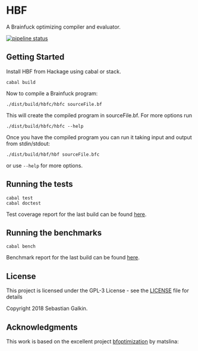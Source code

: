 # HBF

A Brainfuck optimizing compiler and evaluator.

[![pipeline status](https://gitlab.com/paraseba/hbf/badges/master/pipeline.svg)](https://gitlab.com/paraseba/hbf/commits/master)

## Getting Started

Install HBF from Hackage using cabal or stack.

```
cabal build
```

Now to compile a Brainfuck program:

```
./dist/build/hbfc/hbfc sourceFile.bf
```

This will create the compiled program in sourceFile.bf. For more options run

```
./dist/build/hbfc/hbfc --help
```

Once you have the compiled program you can run it taking input and output from stdin/stdout:

```
./dist/build/hbf/hbf sourceFile.bfc
```

or use `--help` for more options.

## Running the tests

```
cabal test
cabal doctest
```

Test coverage report for the last build can be found [here](https://paraseba.gitlab.io/hbf/coverage/hpc_index.html).

## Running the benchmarks

```
cabal bench
```

Benchmark report for the last build can be found [here](https://paraseba.gitlab.io/hbf/bench.html).

## License

This project is licensed under the GPL-3 License - see the [LICENSE](LICENSE) file for details

Copyright 2018 Sebastian Galkin.

## Acknowledgments

This work is based on the excellent project [bfoptimization](https://github.com/matslina/bfoptimization) by matslina: 

